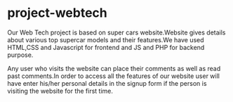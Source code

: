 # project-webtech

Our Web Tech project is based on super cars website.Website gives details about various top supercar models and their features.We have used HTML,CSS and Javascript for frontend and JS and PHP for backend purpose.

Any user who visits the website can place their comments as well as read past comments.In order to access all the features of our website user will have enter his/her personal details in the signup form if the person is visiting the website for the first time.
